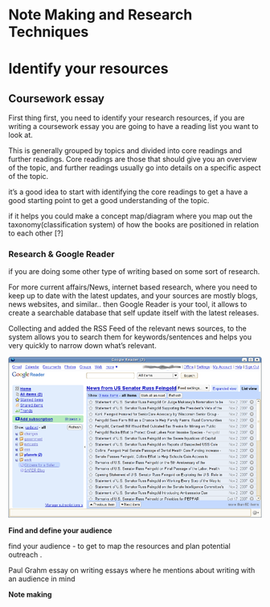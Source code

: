 # Note Making and Research Techniques

# **Identify your resources**

## **Coursework essay**

First thing first, you need to identify your research resources, if you are writing a coursework essay you are going to have a reading list you want to look at.

This is generally grouped by topics and divided into core readings and further readings. Core readings are those that should give you an overview of the topic, and further readings usually go into details on a specific aspect of the topic.

it’s a good idea to start with identifying the core readings to get a have a good starting point to get a good understanding of the topic.

if it helps you could make a concept map/diagram where you map out the taxonomy(classification system) of how the books are positioned in relation to each other [?]

### **Research & Google Reader**

if you are doing some other type of writing based on some sort of research.

For more current affairs/News, internet based research, where you need to keep up to date with the latest updates, and your sources are mostly blogs, news websites, and similar.. then Google Reader is your tool, it allows to create a searchable database that self update itself with the latest releases.

Collecting and added the RSS Feed of the relevant news sources, to the system allows you to search them for keywords/sentences and helps you very quickly to narrow down what’s relevant.

![Note%20Making%20and%20Research%20Techniques%20ee34f3eedaa045b08e1ae5398f8b8e99/Untitled.png](Note%20Making%20and%20Research%20Techniques%20ee34f3eedaa045b08e1ae5398f8b8e99/Untitled.png)

**Find and define your audience**

find your audience - to get to map the resources and plan potential outreach .

Paul Grahm essay on writing essays where he mentions about writing with an audience in mind

**Note making**